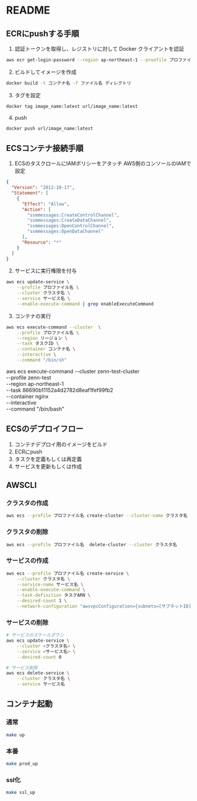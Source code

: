 # README

## ECRにpushする手順
1. 認証トークンを取得し、レジストリに対して Docker クライアントを認証
``` bash
aws ecr get-login-password --region ap-northeast-1 --proofile プロファイル名 | docker login --username AWS --password-stdin url
```

2. ビルドしてイメージを作成
``` bash
docker build -t コンテナ名 -f ファイル名 ディレクトリ
```

3. タグを設定
``` bash
docker tag image_name:latest url/image_name:latest
```

4. push
``` bash
docker push url/image_name:latest
```

## ECSコンテナ接続手順

1. ECSのタスクロールにIAMポリシーをアタッチ
AWS側のコンソールのIAMで設定

``` json
{
  "Version": "2012-10-17",
  "Statement": [
    {
      "Effect": "Allow",
      "Action": [
        "ssmmessages:CreateControlChannel",
        "ssmmessages:CreateDataChannel",
        "ssmmessages:OpenControlChannel",
        "ssmmessages:OpenDataChannel"
      ],
      "Resource": "*"
    }
  ]
}
```

2. サービスに実行権限を付与

``` bash
aws ecs update-service \
    --profile プロファイル名 \
    --cluster クラスタ名 \
    --service サービス名 \
    --enable-execute-command | grep enableExecuteCommand
```


3. コンテナの実行
``` bash
aws ecs execute-command --cluster  \
    --profile プロファイル名 \
    --region リージョン \
    --task タスクID \
    --container コンテナ名 \
    --interactive \
    --command "/bin/sh"
```

aws ecs execute-command --cluster  zenn-test-cluster \
    --profile zenn-test \
    --region ap-northeast-1 \
    --task 86690b11152a4d2782d8eaf1fef99fb2 \
    --container nginx \
    --interactive \
    --command "/bin/bash"

## ECSのデプロイフロー
1. コンテナデプロイ用のイメージをビルド
2. ECRにpush
3. タスクを定義もしくは再定義
4. サービスを更新もしくは作成

## AWSCLI

### クラスタの作成

``` bash
aws ecs --profile プロファイル名 create-cluster --cluster-name クラスタ名
```

### クラスタの削除

``` bash
aws ecs --profile プロファイル名  delete-cluster --cluster クラスタ名
```


### サービスの作成

``` bash
aws ecs --profile プロファイル名 create-service \
    --cluster クラスタ名 \
    --service-name サービス名 \
    --enable-execute-command \
    --task-definition タスクARN \
    --desired-count 1 \
    --network-configuration "awsvpcConfiguration={subnets=[サブネットID],securityGroups=[セキュリティグループ]}"
```


### サービスの削除

``` bash
# サービスのスケールダウン
aws ecs update-service \
    --cluster <クラスタ名> \
    --service <サービス名> \
    --desired-count 0

# サービス削除
aws ecs delete-service \
    --cluster クラスタ名 \
    --service サービス名
```

## コンテナ起動

### 通常
``` bash
make up
```

### 本番
``` bash
make prod_up
```

### ssl化
``` bash
make ssl_up
```

